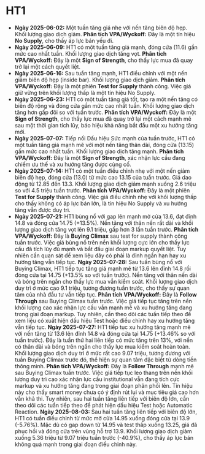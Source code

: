 # HT1

- **Ngày 2025-06-02:** Một tuần tăng giá nhẹ với nến tăng biên độ hẹp. Khối lượng giao dịch giảm. **Phân tích VPA/Wyckoff:** Đây là một tín hiệu **No Supply**, cho thấy áp lực bán yếu đi.
- **Ngày 2025-06-09:** HT1 có một tuần tăng giá mạnh, đóng cửa (11.6) gần mức cao nhất tuần. Khối lượng giao dịch tăng vọt. **Phân tích VPA/Wyckoff:** Đây là một **Sign of Strength**, cho thấy lực mua đã quay trở lại một cách quyết liệt.
- **Ngày 2025-06-16:** Sau tuần tăng mạnh, HT1 điều chỉnh với một nến giảm biên độ hẹp (inside bar). Khối lượng giao dịch giảm. **Phân tích VPA/Wyckoff:** Đây là một phiên **Test for Supply** thành công. Việc giá giữ vững trên khối lượng thấp là một tín hiệu No Supply.
- **Ngày 2025-06-23:** HT1 có một tuần tăng giá tốt, tạo ra một nến tăng có biên độ rộng và đóng cửa gần mức cao nhất tuần. Khối lượng giao dịch tăng hơn gấp đôi so với tuần trước. **Phân tích VPA/Wyckoff:** Đây là một **Sign of Strength**, cho thấy lực mua đã quay trở lại một cách mạnh mẽ sau một thời gian tích lũy, báo hiệu khả năng bắt đầu một xu hướng tăng mới.
- **Ngày 2025-07-07:** Tiếp nối Dấu hiệu Sức mạnh của tuần trước, HT1 có một tuần tăng giá mạnh mẽ với một nến tăng thân dài, đóng cửa (13.15) gần mức cao nhất tuần. Khối lượng giao dịch tăng mạnh. **Phân tích VPA/Wyckoff:** Đây là một **Sign of Strength**, xác nhận lực cầu đang chiếm ưu thế và xu hướng tăng được củng cố.
- **Ngày 2025-07-14:** HT1 có một tuần điều chỉnh nhẹ với một nến giảm biên độ hẹp, đóng cửa (13.0) từ mức cao 13.15 của tuần trước. Giá dao động từ 12.85 đến 13.3. Khối lượng giao dịch giảm mạnh xuống 2.6 triệu so với 4.5 triệu tuần trước. **Phân tích VPA/Wyckoff:** Đây là một phiên **Test for Supply** thành công. Việc giá điều chỉnh nhẹ với khối lượng thấp cho thấy không có áp lực bán lớn, là tín hiệu No Supply và xu hướng tăng vẫn được duy trì.
- **Ngày 2025-07-21:** HT1 bùng nổ với gap lên mạnh mở cửa 13.6, đạt đỉnh 14.8 và đóng cửa 14.75 (+13.5%). Nến tăng với thân nến rất dài và khối lượng giao dịch tăng vọt lên 9.1 triệu, gấp hơn 3 lần tuần trước. **Phân tích VPA/Wyckoff:** Đây là **Buying Climax** sau test for supply thành công tuần trước. Việc giá bùng nổ trên nền khối lượng cực lớn cho thấy lực cầu đã tích lũy đủ mạnh và bắt đầu giai đoạn markup quyết liệt. Tuy nhiên cần quan sát để xem liệu đây có phải là đỉnh ngắn hạn hay xu hướng tăng vẫn tiếp tục.
**Ngày 2025-07-28:** Sau tuần bùng nổ với Buying Climax, HT1 tiếp tục tăng giá mạnh mẽ từ 13.6 lên đỉnh 14.8 rồi đóng cửa tại 14.75 (+13.5% so với tuần trước). Nến tăng với thân nến dài và bóng trên ngắn cho thấy lực mua vẫn kiểm soát. Khối lượng giao dịch duy trì ở mức cao 9.1 triệu, tương đương tuần trước, cho thấy sự quan tâm của nhà đầu tư vẫn tiếp tục. **Phân tích VPA/Wyckoff:** Đây là **Follow Through** sau Buying Climax tuần trước. Việc giá tiếp tục tăng trên nền khối lượng cao xác nhận lực cầu vẫn mạnh mẽ và xu hướng tăng đang trong giai đoạn markup. Tuy nhiên, cần theo dõi các tuần tiếp theo để xem liệu có xuất hiện dấu hiệu Test hoặc điều chỉnh hay xu hướng tăng vẫn tiếp tục.
**Ngày 2025-07-27:** HT1 tiếp tục xu hướng tăng mạnh mẽ với nến tăng từ 13.6 lên đỉnh 14.8 và đóng cửa tại 14.75 (+13.46% so với tuần trước). Đây là tuần thứ hai liên tiếp có mức tăng trên 13%, với nến có thân dài và bóng trên ngắn cho thấy lực mua kiểm soát hoàn toàn. Khối lượng giao dịch duy trì ở mức rất cao 9.07 triệu, tương đương với tuần Buying Climax trước đó, thể hiện sự quan tâm đặc biệt từ dòng tiền thông minh. **Phân tích VPA/Wyckoff:** Đây là **Follow Through** mạnh mẽ sau Buying Climax tuần trước. Việc giá tiếp tục leo thang trên nền khối lượng duy trì cao xác nhận lực cầu institutional vẫn đang tích cực markup và xu hướng tăng đang trong giai đoạn phân phối lên. Tín hiệu này cho thấy smart money chưa có ý định rút lui và mục tiêu giá cao hơn vẫn khả thi. Tuy nhiên, sau hai tuần tăng liên tiếp với biên độ lớn, cần theo dõi các tuần tiếp theo để phát hiện dấu hiệu Test hoặc Automatic Reaction.
**Ngày 2025-08-03:** Sau hai tuần tăng liên tiếp với biên độ lớn, HT1 có tuần điều chỉnh từ mức mở cửa 14.95 xuống đóng cửa tại 13.9 (-5.76%). Mặc dù có gap down từ 14.95 và test thấp xuống 13.25, giá đã phục hồi và đóng cửa trên vùng hỗ trợ 13.9. Khối lượng giao dịch giảm xuống 5.36 triệu từ 9.07 triệu tuần trước (-40.9%), cho thấy áp lực bán không quá mạnh trong giai đoạn điều chỉnh này.
